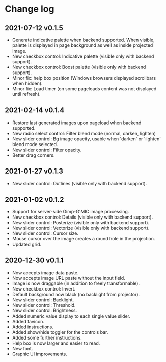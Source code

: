 # Change log

## 2021-07-12 v0.1.5

- Generate indicative palette when backend supported. When visible, palette is displayed in page background as well as inside projected image.
- New checkbox control: Indicative palette (visible only with backend support).
- New checkbox control: Boost palette (visible only with backend support).
- Minor fix: help box position (Windows browsers displayed scrollbars when hidden).
- Minor fix: Load timer (on some pageloads content was not displayed until refresh).

## 2021-02-14 v0.1.4

- Restore last generated images upon pageload when backend supported.
- New radio select control: Filter blend mode (normal, darken, lighten)
- New slider control: Bg image opacity, usable when 'darken' or 'lighten' blend mode selected.
- New slider control: Filter opacity.
- Better drag corners.

## 2021-01-27 v0.1.3

- New slider control: Outlines (visible only with backend support).

## 2021-01-02 v0.1.2

- Support for server-side Gimp-G'MIC image processing.
- New checkbox control: Details (visible only with backend support).
- New slider control: Posterize (visible only with backend support).
- New slider control: Vectorize (visible only with backend support).
- New slider control: Cursor size.
- Mouse cursor over the image creates a round hole in the projection.
- Updated grid.

## 2020-12-30 v0.1.1

- Now accepts image data paste.
- Now accepts image URL paste without the input field.
- Image is now draggable (in addition to freely transformable).
- New checkbox control: Invert.
- Default background now black (no backlight from projector).
- New slider control: Backlight.
- New slider control: Threshold.
- New slider control: Brightness.
- Added numeric value display to each single value slider.
- Added favicon.
- Added instructions.
- Added show/hide toggler for the controls bar.
- Added some further instructions.
- Help box is now larger and easier to read.
- New font.
- Graphic UI improvements.
